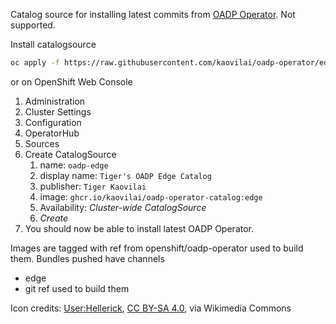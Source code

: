 Catalog source for installing latest commits from [OADP Operator](https://github.com/openshift/oadp-operator). Not supported.

Install catalogsource
```sh
oc apply -f https://raw.githubusercontent.com/kaovilai/oadp-operator/edge/catalogsource.yaml
```

or on OpenShift Web Console
1. Administration
2. Cluster Settings
3. Configuration
4. OperatorHub
5. Sources
6. Create CatalogSource
   1. name: `oadp-edge`
   2. display name: `Tiger's OADP Edge Catalog`
   3. publisher: `Tiger Kaovilai`
   4. image: `ghcr.io/kaovilai/oadp-operator-catalog:edge`
   5. Availability: *Cluster-wide CatalogSource*
   6. *Create*
7. You should now be able to install latest OADP Operator.

Images are tagged with ref from openshift/oadp-operator used to build them.
Bundles pushed have channels
- edge
- git ref used to build them

Icon credits:
<a href="https://commons.wikimedia.org/wiki/File:Tiger_passant_guardant.svg">User:Hellerick</a>, <a href="https://creativecommons.org/licenses/by-sa/4.0">CC BY-SA 4.0</a>, via Wikimedia Commons
